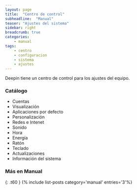 ```yaml
---
layout: page
title:  "Centro de control"
subheadline:  "Manual"
teaser: "Ajustes del sistema"
sidebar: right
breadcrumb: true
categories:
    - manual
tags:
    - centro
    - configuracion
    - sistema
    - ajustes
---
```

Deepin tiene un centro de control para los ajustes del equipo.

### Catálogo
* Cuentas
* Visualización
* Aplicaciones por defecto
* Personalización
* Redes e Intenet
* Sonido
* Hora
* Energía
* Ratón
* Teclado
* Actualizaciones
* Información del sistema

### Más en Manual
{: .t60 }
{% include list-posts category='manual' entries='3'%}
